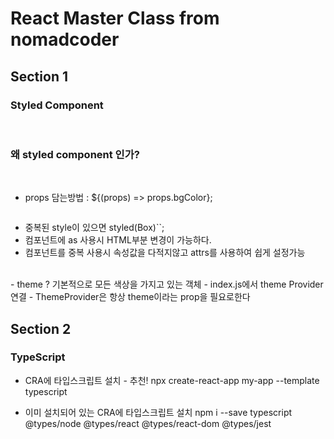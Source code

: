 # React Master Class from nomadcoder

## Section 1
### Styled Component

<br />

### 왜 styled component 인가? 

<br />

- props 담는방법 : ${(props) => props.bgColor};
```jsx

```
- 중복된 style이 있으면 styled(Box)``;
- 컴포넌트에 as 사용시 HTML부분 변경이 가능하다.
- 컴포넌트를 중복 사용시 속성값을 다적지않고 attrs를 사용하여 쉽게 설정가능

<br />
- theme ? 기본적으로 모든 색상을 가지고 있는 객체
- index.js에서 theme Provider 연결
- ThemeProvider은 항상 theme이라는 prop을 필요로한다

## Section 2

### TypeScript
- CRA에 타입스크립트 설치 - 추천!
npx create-react-app my-app --template typescript

- 이미 설치되어 있는 CRA에 타입스크립트 설치
npm i --save typescript @types/node @types/react @types/react-dom @types/jest